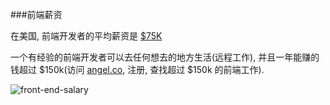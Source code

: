 ###前端薪资

在美国, 前端开发者的平均薪资是 [$75K](http://www.glassdoor.com/Salaries/front-end-web-developer-salary-SRCH_KO0,23.htm)

一个有经验的前端开发者可以去任何想去的地方生活(远程工作), 并且一年能赚的钱超过 $150k(访问 [angel.co](https://angel.co/jobs), 注册, 查找超过 $150k 的前端工作).

![front-end-salary](https://raw.githubusercontent.com/dwqs/fedHandlebook/master/images/front-end-salary.png)